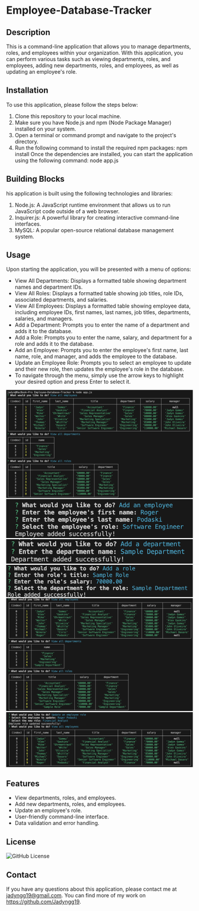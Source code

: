 # Employee-Database-Tracker

## Description

This is a command-line application that allows you to manage departments, roles, and employees within your organization. With this application, you can perform various tasks such as viewing departments, roles, and employees, adding new departments, roles, and employees, as well as updating an employee's role.

## Installation

To use this application, please follow the steps below:

1. Clone this repository to your local machine.
2. Make sure you have Node.js and npm (Node Package Manager) installed on your system.
3. Open a terminal or command prompt and navigate to the project's directory.
4. Run the following command to install the required npm packages: npm install
Once the dependencies are installed, you can start the application using the following command: node app.js

## Building Blocks

his application is built using the following technologies and libraries:

1. Node.js: A JavaScript runtime environment that allows us to run JavaScript code outside of a web browser.
2. Inquirer.js: A powerful library for creating interactive command-line interfaces.
3. MySQL: A popular open-source relational database management system.

## Usage
Upon starting the application, you will be presented with a menu of options:

* View All Departments: Displays a formatted table showing department names and department IDs.
* View All Roles: Displays a formatted table showing job titles, role IDs, associated departments, and salaries.
* View All Employees: Displays a formatted table showing employee data, including employee IDs, first names, last names, job titles, departments, salaries, and managers.
* Add a Department: Prompts you to enter the name of a department and adds it to the database.
* Add a Role: Prompts you to enter the name, salary, and department for a role and adds it to the database.
* Add an Employee: Prompts you to enter the employee's first name, last name, role, and manager, and adds the employee to the database.
* Update an Employee Role: Prompts you to select an employee to update and their new role, then updates the employee's role in the database.
* To navigate through the menu, simply use the arrow keys to highlight your desired option and press Enter to select it.

![Viewing all of the Data in the Database](./Images/Viewing%20All%20Employees%2C%20Departments%2C%20and%20Roles.png)
![Adding a New Employee](./Images/Adding%20an%20Employee.png)
![Adding a New Department](./Images/Adding%20a%20Department.png)
![Adding a New Role](./Images/Adding%20a%20New%20Role.png)
![Updated Data](./Images/Updated%20Information.png)
![Updating an Employee Role](./Images/Updating%20an%20Employee%20Role.png)

## Features

* View departments, roles, and employees.
* Add new departments, roles, and employees.
* Update an employee's role.
* User-friendly command-line interface.
* Data validation and error handling.

## License

![GitHub License](https://img.shields.io/badge/license-MIT-blue.svg)

## Contact

If you have any questions about this application, please contact me at jadyngg19@gmail.com. You can find more of my work on https://github.com/Jadyngg19.